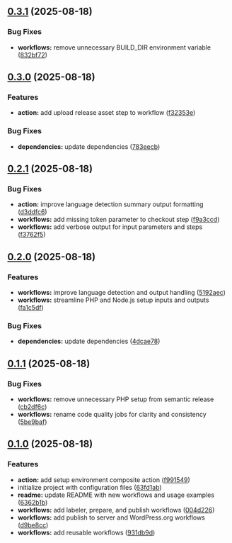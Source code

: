 ## [0.3.1](https://github.com/SP-Libraries/actions/compare/v0.3.0...v0.3.1) (2025-08-18)

### Bug Fixes

* **workflows:** remove unnecessary BUILD_DIR environment variable ([832bf72](https://github.com/SP-Libraries/actions/commit/832bf728b56f3a11d0bce87267b09fc6fe4cb14a))

## [0.3.0](https://github.com/SP-Libraries/actions/compare/v0.2.1...v0.3.0) (2025-08-18)

### Features

* **action:** add upload release asset step to workflow ([f32353e](https://github.com/SP-Libraries/actions/commit/f32353ea16e5a72fc431aaca67420b190272c184))

### Bug Fixes

* **dependencies:** update dependencies ([783eecb](https://github.com/SP-Libraries/actions/commit/783eecb58f724cfdb0e8d6d783ae3b6012a39a07))

## [0.2.1](https://github.com/SP-Libraries/actions/compare/v0.2.0...v0.2.1) (2025-08-18)

### Bug Fixes

* **action:** improve language detection summary output formatting ([d3ddfc6](https://github.com/SP-Libraries/actions/commit/d3ddfc63cd823ab3e161d38221f71a05af947685))
* **workflows:** add missing token parameter to checkout step ([f9a3ccd](https://github.com/SP-Libraries/actions/commit/f9a3ccdb4884e733c483b78bc0fdf35291a0d6a1))
* **workflows:** add verbose output for input parameters and steps ([f3762f5](https://github.com/SP-Libraries/actions/commit/f3762f53eabd890626c3bb595c98dbd685799a0e))

## [0.2.0](https://github.com/SP-Libraries/actions/compare/v0.1.1...v0.2.0) (2025-08-18)

### Features

* **workflows:** improve language detection and output handling ([5192aec](https://github.com/SP-Libraries/actions/commit/5192aecb33bb993cebd0b14a246a5c39932b9f29))
* **workflows:** streamline PHP and Node.js setup inputs and outputs ([fa1c5df](https://github.com/SP-Libraries/actions/commit/fa1c5df1b438489d9f6f44106e967af7abc9602a))

### Bug Fixes

* **dependencies:** update dependencies ([4dcae78](https://github.com/SP-Libraries/actions/commit/4dcae789ba13a90fd961f9bbe3ac588fff28fa7c))

## [0.1.1](https://github.com/SP-Libraries/actions/compare/v0.1.0...v0.1.1) (2025-08-18)

### Bug Fixes

* **workflows:** remove unnecessary PHP setup from semantic release ([cb2df6c](https://github.com/SP-Libraries/actions/commit/cb2df6c89f561fae97d44f136dbe001f3402a5b7))
* **workflows:** rename code quality jobs for clarity and consistency ([5be9baf](https://github.com/SP-Libraries/actions/commit/5be9bafebab2689999531d5011c2ed136ea9241a))

## [0.1.0](https://github.com/SP-Libraries/actions/compare/v0.0.0...v0.1.0) (2025-08-18)

### Features

* **action:** add setup environment composite action ([f991549](https://github.com/SP-Libraries/actions/commit/f9915496fd0b539e997cf4abbe5c997b1749e810))
* initialize project with configuration files ([63fd1ab](https://github.com/SP-Libraries/actions/commit/63fd1ab0b3c369d01c1e91794daa7ee58fe3d42e))
* **readme:** update README with new workflows and usage examples ([6362b1b](https://github.com/SP-Libraries/actions/commit/6362b1be2537dfd06762bfcd02bdff527770d59f))
* **workflows:** add labeler, prepare, and publish workflows ([004d226](https://github.com/SP-Libraries/actions/commit/004d22631935152d47d26f919123355e8029d48d))
* **workflows:** add publish to server and WordPress.org workflows ([d9be8cc](https://github.com/SP-Libraries/actions/commit/d9be8cc71434ff7f51bf632615b8318b91f471e3))
* **workflows:** add reusable workflows ([931db9d](https://github.com/SP-Libraries/actions/commit/931db9d481ad23eef1d6c9b9383cb4d07359a986))
